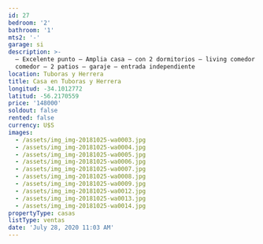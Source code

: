 ```yaml
---
id: 27
bedroom: '2'
bathroom: '1'
mts2: '-'
garage: si
description: >-
  – Excelente punto – Amplia casa – con 2 dormitorios – living comedor – cocina
  comedor – 2 patios – garaje – entrada independiente
location: Tuboras y Herrera
title: Casa en Tuboras y Herrera
longitud: -34.1012772
latitud: -56.2170559
price: '148000'
soldout: false
rented: false
currency: U$S
images:
  - /assets/img_img-20181025-wa0003.jpg
  - /assets/img_img-20181025-wa0004.jpg
  - /assets/img_img-20181025-wa0005.jpg
  - /assets/img_img-20181025-wa0006.jpg
  - /assets/img_img-20181025-wa0007.jpg
  - /assets/img_img-20181025-wa0008.jpg
  - /assets/img_img-20181025-wa0009.jpg
  - /assets/img_img-20181025-wa0012.jpg
  - /assets/img_img-20181025-wa0013.jpg
  - /assets/img_img-20181025-wa0014.jpg
propertyType: casas
listType: ventas
date: 'July 28, 2020 11:03 AM'
---
```


